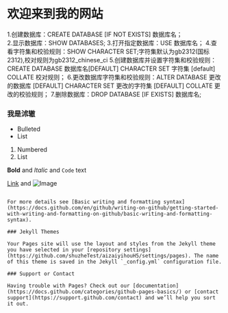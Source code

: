 # 欢迎来到我的网站
1.创建数据库：CREATE DATABASE  [IF NOT EXISTS] 数据库名；    
2.显示数据库：SHOW DATABASES;
3.打开指定数据库：USE 数据库名；
4.查看字符集和校验规则：SHOW CHARACTER SET;字符集默认为gb2312(国标2312),校对规则为gb2312_chinese_ci
5.创建数据库并设置字符集和校验规则：CREATE DATABASE 数据库名[DEFAULT] CHARACTER SET 字符集   [default] COLLATE 校对规则；
6.更改数据库字符集和校验规则：ALTER DATABASE 更改的数据库 [DEFAULT] CHARACTER SET 更改的字符集  [DEFAULT] COLLATE 更改的校验规则；
7.删除数据库：DROP DATABASE [IF EXISTS] 数据库名;
### 我是沭辙
- Bulleted
- List

1. Numbered
2. List

**Bold** and _Italic_ and `Code` text

[Link](url) and ![Image](src)
```

For more details see [Basic writing and formatting syntax](https://docs.github.com/en/github/writing-on-github/getting-started-with-writing-and-formatting-on-github/basic-writing-and-formatting-syntax).

### Jekyll Themes

Your Pages site will use the layout and styles from the Jekyll theme you have selected in your [repository settings](https://github.com/shuzheTest/aizaiyihouH5/settings/pages). The name of this theme is saved in the Jekyll `_config.yml` configuration file.

### Support or Contact

Having trouble with Pages? Check out our [documentation](https://docs.github.com/categories/github-pages-basics/) or [contact support](https://support.github.com/contact) and we’ll help you sort it out.
